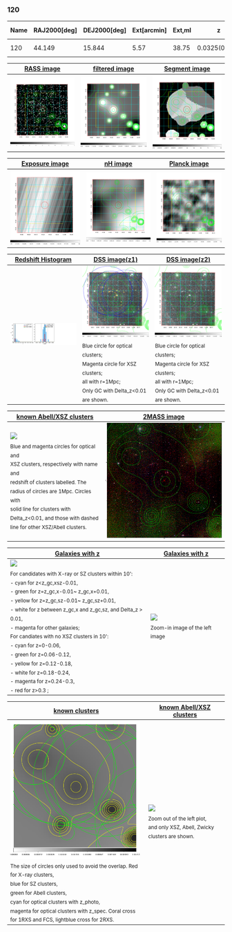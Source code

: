 <div STYLE="page-break-after: always;"></div>

### 120

|Name|RAJ2000[deg]|DEJ2000[deg] |Ext[arcmin]| Ext,ml | z | z_src| C|GC(XSZ,Delta_z<0.01)| GC(OPT,Delta_z<0.01)|GC| R_sig[arcmin] | R500[arcmin] | R500[Mpc]| CRsig[c/s] | CR500[c/s] |L500[1E44 erg/s]|F500[1E-12 erg/s/cm^2]| M500[1E14 Msun]|Tx[keV]|Cnt_sig|Beta|Rc[arcmin]|Comment|Alias|
|---|---|---|---|---|---|------|---|--------|---------|----------|---|---|---|---|---|---|---|---|---|---|---|---|---|---|
|120| 44.149| 15.844| 5.57| 38.75| 0.0325(0.005)| z1, z_opt| S| -| A, N| A, N| 47.530| 17.886| 0.696| 0.510(0.080)| 0.462(0.073)| 0.182(0.038)| 7.455(1.557)| 0.99(0.11)| 2.15(0.15)| 317.8| 0.502(-0.002+0.003)| 9.661(-0.152+0.193)| -| t285|

|[RASS image](../image/120/120_img.pdf)|[filtered image](../image/120/120_fil.pdf)|[Segment image](../image/120/120_seg.pdf)|
|-------------------|--------------------|-------------------|
| <img src="../image/120/120_img.png" width="300">  | <img src="../image/120/120_fil.png" width="300">   | <img src="../image/120/120_seg.png" width="300">  |

|[Exposure image](../image/120/120_mex.pdf)| [nH image](../image/120/120_nh.pdf)| [Planck image](../image/120/120_p.pdf)|
|-------------------|--------------------|-------------------|
|<img src="../image/120/120_mex.png" width="300">   | <img src="../image/120/120_nh.png" width="300">    | <img src="../image/120/120_p.png" width="300"> |

|[Redshift Histogram](../image/120/120_zg.pdf) | [DSS image(z1)](../image/120/120_dss_z1.pdf)      |  [DSS image(z2)](../image/120/120_dss_z2.pdf)    |
|-------------------|--------------------|-------------------|
|<img src="../image/120/120_zg.png" width="300"> |<img src="../image/120/120_dss_z1.png" width="300"> <sub><br>Blue circle for optical clusters; <br>Magenta circle for XSZ clusters; <br>all with r=1Mpc; <br>Only GC with Delta_z<0.01 are shown. </sub>| <img src="../image/120/120_dss_z2.png" width="300"><sub><br>Blue circle for optical clusters; <br>Magenta circle for XSZ clusters; <br>all with r=1Mpc; <br>Only GC with Delta_z<0.01 are shown. </sub> |

|[known Abell/XSZ clusters](../image/120/120_m.pdf) | [2MASS image](../image/120/120_2mass.pdf)      |
|-------------------|-------------------|
|<img src=../image/120/120_m.png width="300"> <br><sub>Blue and magenta circles for optical and <br>XSZ clusters, respectively with name and <br>redshift of clusters labelled. The <br>radius of circles are 1Mpc. Circles with <br>solid line for clusters with <br>Delta_z<0.01, and those with dashed <br>line for other XSZ/Abell clusters.        </sub>|<img src="../image/120/120_2mass.png" width="300">  |

|[Galaxies with z](../image/120/120_opt_ned.pdf) |[Galaxies with z](../image/120/120_opt_ned_zoom.pdf) |
|-------------------|-------------------|
| <img src=../image/120/120_opt_ned.png width="300"> <br><sub> For candidates with X-ray or SZ clusters within 10': <br> - cyan for z<z_gc,xsz-0.01, <br> - green for z=z_gc,x-0.01~ z_gc,x+0.01, <br> - yellow for z=z_gc,sz-0.01~ z_gc,sz+0.01, <br> - white for z between z_gc,x and z_gc,sz, and Delta_z > 0.01, <br> - magenta for other galaxies; <br>For candiates with no XSZ clusters in 10': <br> - cyan for z=0-0.06, <br> - green for z=0.06-0.12, <br> - yellow for z=0.12-0.18, <br> - white for z=0.18-0.24, <br> - magenta for z=0.24-0.3, <br> - red for z>0.3 ;  </sub>|<img src=../image/120/120_opt_ned_zoom.png width="300">  <br><sub> Zoom-in image of the left image</sub>|

|[known clusters](../image/120/120_gc.pdf) |[known Abell/XSZ clusters](../image/120/120_gc_large.pdf) |
|-------------------|-------------------|
| <img src=../image/120/120_gc.png width="300"> <br><sub> The size of circles only used to avoid the overlap. Red for X-ray clusters, <br> blue for SZ clusters, <br> green for Abell clusters, <br> cyan for optical clusters with z_photo, <br> magenta for optical clusters with z_spec. Coral cross for 1RXS and FCS, lightblue cross for 2RXS. </sub>|<img src=../image/120/120_gc_large.png width="300"> <br><sub> Zoom out of the left plot, <br> and only XSZ, Abell, Zwicky clusters are shown. </sub> |



